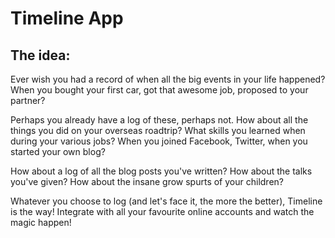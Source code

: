 # Timeline App

## The idea:

Ever wish you had a record of when all the big events in your life happened? When you bought your first car, got that awesome job, proposed to your partner?

Perhaps you already have a log of these, perhaps not. How about all the things you did on your overseas roadtrip? What skills you learned when during your various jobs? When you joined Facebook, Twitter, when you started your own blog?

How about a log of all the blog posts you've written? How about the talks you've given? How about the insane grow spurts of your children?

Whatever you choose to log (and let's face it, the more the better), Timeline is the way! Integrate with all your favourite online accounts and watch the magic happen!